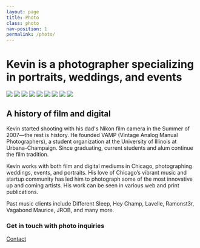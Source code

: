 ```yaml
---
layout: page
title: Photo
class: photo
nav-position: 1
permalink: /photo/
---
```


<div class="hero">
  <div class="content-wrapper">
    <div class="hero__container">
      <h1 class="hero__heading">
        <span class="hero__description-prevent-break">Kevin is a photographer</span>
        <span class="hero__description-prevent-break">specializing in portraits,</span>
        <span class="hero__description-prevent-break">weddings, and events</span>
      </h1>
      <div class="hero__slideshow-wrapper">
        <div class="hero__slideshow-sizer">
          <div class="hero__slideshow" id="fancy-slideshow">
            <img src="../assets/images/gallery/01.jpg">
            <img src="../assets/images/gallery/02.jpg">
            <img src="../assets/images/gallery/03.jpg">
            <img src="../assets/images/gallery/04.jpg">
            <img src="../assets/images/gallery/05.jpg">
            <img src="../assets/images/gallery/06.jpg">
            <img src="../assets/images/gallery/07.jpg">
            <img src="../assets/images/gallery/08.jpg">
            <img src="../assets/images/gallery/09.jpg">
          </div>
        </div>
      </div>
    </div>
  </div>
</div>

<div class="page-body">
  <div class="content-wrapper">
    <h2 class="page-body__title">A history of film and digital</h2>
    <p class="page-body__copy">
      Kevin started shooting with his dad's Nikon film camera in the Summer of 2007—the rest is history. He founded VAMP (Vintage Analog Manual Photographers), a student organization at the University of Illinois at Urbana-Champaign. Since graduating, current students and alum continue the film tradition.
    </p>
    <p class="page-body__copy">
      Kevin works with both film and digital mediums in Chicago, photographing weddings, events, and portraits. His love of Chicago’s vibrant music and startup community has led him to photograph some of the most innovative up and coming artists. His work can be seen in various web and print publications.
    </p>
    <p class="page-body__copy">
      Past music clients include Different Sleep, Hey Champ, Lavelle, Ramonst3r, Vagabond Maurice, JROB, and many more.
    </p>
    <div class="page-body__contact">
      <h3 class="page-body__contact-heading">Get in touch with photo inquiries</h3>
      <a class="page-body__contact-button" href="mailto:{{ site.email }}?subject=Photographer%20Inquiry&amp;body=Hi%20Kevin,">Contact</a>
    </div>
  </div>
</div>
